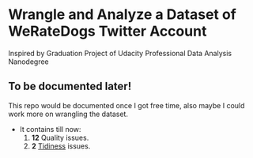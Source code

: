 # Wrangle and Analyze a Dataset of WeRateDogs Twitter Account
Inspired by Graduation Project of Udacity Professional Data Analysis Nanodegree

## To be documented later!
This repo would be documented once I got free time, also maybe I could work more on wrangling the dataset.
* It contains till now:
  1. **12** Quality issues.
  2. **2** [Tidiness](https://www.jeannicholashould.com/tidy-data-in-python.html) issues.
